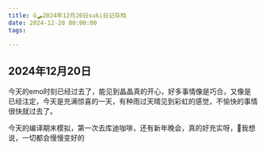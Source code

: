 ```yaml
---
title: G🛹2024年12月20日suki日记存档
date: 2024-12-20 00:00:00
tags:

---
```


## 2024年12月20日
今天的emo时刻已经过去了，能见到晶晶真的开心，好多事情像是巧合，又像是已经注定，今天是充满惊喜的一天，有种雨过天晴见到彩虹的感觉，不愉快的事情很快就过去了。

今天的编译期末模拟，第一次去库迪咖啡，还有新年晚会，真的好充实呀，🥰我想说，一切都会慢慢变好的